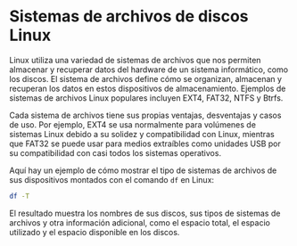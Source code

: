 # Sistemas de archivos de discos Linux

Linux utiliza una variedad de sistemas de archivos que nos permiten almacenar y recuperar datos del hardware de un sistema informático, como los discos. El sistema de archivos define cómo se organizan, almacenan y recuperan los datos en estos dispositivos de almacenamiento. Ejemplos de sistemas de archivos Linux populares incluyen EXT4, FAT32, NTFS y Btrfs.

Cada sistema de archivos tiene sus propias ventajas, desventajas y casos de uso. Por ejemplo, EXT4 se usa normalmente para volúmenes de sistemas Linux debido a su solidez y compatibilidad con Linux, mientras que FAT32 se puede usar para medios extraíbles como unidades USB por su compatibilidad con casi todos los sistemas operativos.

Aquí hay un ejemplo de cómo mostrar el tipo de sistemas de archivos de sus dispositivos montados con el comando `df` en Linux:

```bash
df -T
```

El resultado muestra los nombres de sus discos, sus tipos de sistemas de archivos y otra información adicional, como el espacio total, el espacio utilizado y el espacio disponible en los discos.